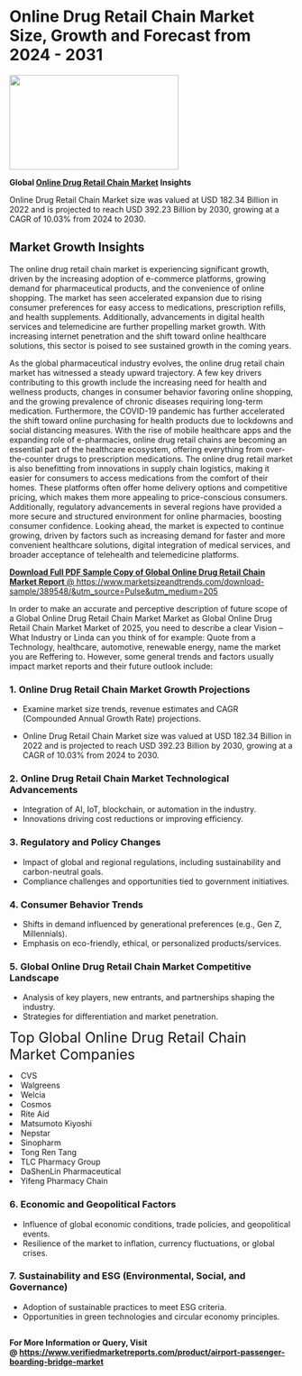 <H1>Online Drug Retail Chain Market Size, Growth and Forecast from 2024 - 2031</H1><img class="aligncenter size-medium wp-image-584254" src="https://thirdeyenews.in/wp-content/uploads/2024/09/Global-Market-Research-300x168.jpeg" alt="" width="300" height="168" /><p><strong>Global&nbsp;<a href="https://www.marketsizeandtrends.com/download-sample/389548/&amp;utm_source=Pulse&amp;utm_medium=205">Online Drug Retail Chain Market</a> Insights</strong></p><p>Online Drug Retail Chain Market size was valued at USD 182.34 Billion in 2022 and is projected to reach USD 392.23 Billion by 2030, growing at a CAGR of 10.03% from 2024 to 2030.</p><p><h2>Market Growth Insights</h2> <p>The online drug retail chain market is experiencing significant growth, driven by the increasing adoption of e-commerce platforms, growing demand for pharmaceutical products, and the convenience of online shopping. The market has seen accelerated expansion due to rising consumer preferences for easy access to medications, prescription refills, and health supplements. Additionally, advancements in digital health services and telemedicine are further propelling market growth. With increasing internet penetration and the shift toward online healthcare solutions, this sector is poised to see sustained growth in the coming years.</p> <p><a href="#"></a></p> <p>As the global pharmaceutical industry evolves, the online drug retail chain market has witnessed a steady upward trajectory. A few key drivers contributing to this growth include the increasing need for health and wellness products, changes in consumer behavior favoring online shopping, and the growing prevalence of chronic diseases requiring long-term medication. Furthermore, the COVID-19 pandemic has further accelerated the shift toward online purchasing for health products due to lockdowns and social distancing measures. With the rise of mobile healthcare apps and the expanding role of e-pharmacies, online drug retail chains are becoming an essential part of the healthcare ecosystem, offering everything from over-the-counter drugs to prescription medications. The online drug retail market is also benefitting from innovations in supply chain logistics, making it easier for consumers to access medications from the comfort of their homes. These platforms often offer home delivery options and competitive pricing, which makes them more appealing to price-conscious consumers. Additionally, regulatory advancements in several regions have provided a more secure and structured environment for online pharmacies, boosting consumer confidence. Looking ahead, the market is expected to continue growing, driven by factors such as increasing demand for faster and more convenient healthcare solutions, digital integration of medical services, and broader acceptance of telehealth and telemedicine platforms. <p><a href="#"></p><p><span class=""><strong>Download Full PDF Sample Copy of Global Online Drug Retail Chain Market Report</strong> @ <a href="https://www.marketsizeandtrends.com/download-sample/389548/&amp;utm_source=Pulse&amp;utm_medium=205" target="_blank">https://www.marketsizeandtrends.com/download-sample/389548/&amp;utm_source=Pulse&amp;utm_medium=205</a></span></p><p>In order to make an accurate and perceptive description of future scope of a Global&nbsp;Online Drug Retail Chain Market Market as Global&nbsp;Online Drug Retail Chain Market Market of 2025, you need to describe a clear Vision &ndash; What Industry or Linda can you think of for example: Quote from a Technology, healthcare, automotive, renewable energy, name the market you are Reffering to. However, some general trends and factors usually impact market reports and their future outlook include:</p><h3>1.&nbsp;<strong>Online Drug Retail Chain Market Growth Projections</strong></h3><ul><li>Examine market size trends, revenue estimates and CAGR (Compounded Annual Growth Rate) projections.</li><li><p>Online Drug Retail Chain Market size was valued at USD 182.34 Billion in 2022 and is projected to reach USD 392.23 Billion by 2030, growing at a CAGR of 10.03% from 2024 to 2030.</p></li></ul><h3>2.&nbsp;<strong>Online Drug Retail Chain Market Technological Advancements</strong></h3><ul><li>Integration of AI, IoT, blockchain, or automation in the industry.</li><li>Innovations driving cost reductions or improving efficiency.</li></ul><h3>3.&nbsp;<strong>Regulatory and Policy Changes</strong></h3><ul><li>Impact of global and regional regulations, including sustainability and carbon-neutral goals.</li><li>Compliance challenges and opportunities tied to government initiatives.</li></ul><h3>4.&nbsp;<strong>Consumer Behavior Trends</strong></h3><ul><li>Shifts in demand influenced by generational preferences (e.g., Gen Z, Millennials).</li><li>Emphasis on eco-friendly, ethical, or personalized products/services.</li></ul><h3>5.&nbsp;<strong>Global Online Drug Retail Chain Market Competitive Landscape</strong></h3><ul><li>Analysis of key players, new entrants, and partnerships shaping the industry.</li><li>Strategies for differentiation and market penetration.</li></ul><p data-pm-slice="1 1 []"><span style="color: inherit; font-family: inherit; font-size: 25px;">Top Global Online Drug Retail Chain Market Companies</span></p><div class="" data-test-id=""><p><li>CVS</li><li> Walgreens</li><li> Welcia</li><li> Cosmos</li><li> Rite Aid</li><li> Matsumoto Kiyoshi</li><li> Nepstar</li><li> Sinopharm</li><li> Tong Ren Tang</li><li> TLC Pharmacy Group</li><li> DaShenLin Pharmaceutical</li><li> Yifeng Pharmacy Chain</li></p></div><h3>6.&nbsp;<strong>Economic and Geopolitical Factors</strong></h3><ul><li>Influence of global economic conditions, trade policies, and geopolitical events.</li><li>Resilience of the market to inflation, currency fluctuations, or global crises.</li></ul><h3>7.&nbsp;<strong>Sustainability and ESG (Environmental, Social, and Governance)</strong></h3><ul><li>Adoption of sustainable practices to meet ESG criteria.</li><li>Opportunities in green technologies and circular economy principles.</li></ul><h2><strong style="font-size: 14px;">For More Information or Query, Visit @&nbsp;</strong><a style="background-color: #ffffff; font-size: 14px;" href="https://www.marketsizeandtrends.com/report/online-drug-retail-chain-market/" target="_blank">https://www.verifiedmarketreports.com/product/airport-passenger-boarding-bridge-market</a></h2>
